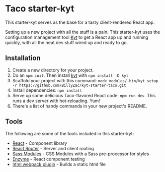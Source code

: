 # Taco starter-kyt

This starter-kyt serves as the base for a tasty client-rendered React app.

Setting up a new project with all the stuff is a pain. This starter-kyt uses the configuration management tool [Kyt](https://github.com/NYTimes/kyt) to get a React app up and running quickly, with all the neat dev stuff wired up and ready to go.

## Installation

1. Create a new directory for your project.
2. Do an `npm init`. Then install [kyt](https://github.com/NYTimes/kyt) with `npm install -D kyt`
3. Scaffold your project with this command: `node_modules/.bin/kyt setup -r https://github.com/BillyZac/kyt-starter-taco.git`
4. Install dependencies: `npm install`
5. Serve up some delicious Taco-flavored React code: `npm run dev`. This runs a dev server with hot-reloading. Yum!
6. There's a list of handy commands in your new project's README.

## Tools

The following are some of the tools included in this starter-kyt:

- [React](https://facebook.github.io/react/) - Component library
- [React Router](https://github.com/reactjs/react-router) - Server and client routing
- [Sass Modules](https://github.com/css-modules/css-modules) - CSS Modules with a Sass pre-processor for styles
- [Enzyme](https://github.com/airbnb/enzyme) - React component testing
- [html webpack plugin](https://github.com/ampedandwired/html-webpack-plugin) - Builds a static html file
